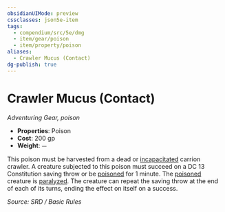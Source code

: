 ```yaml
---
obsidianUIMode: preview
cssclasses: json5e-item
tags:
  - compendium/src/5e/dmg
  - item/gear/poison
  - item/property/poison
aliases:
  - Crawler Mucus (Contact)
dg-publish: true
---
```

# Crawler Mucus (Contact)
*Adventuring Gear, poison*  

- **Properties**: Poison
- **Cost**: 200 gp
- **Weight**: ⏤

This poison must be harvested from a dead or [incapacitated](rules/conditions.md#incapacitated) carrion crawler. A creature subjected to this poison must succeed on a DC 13 Constitution saving throw or be [poisoned](rules/conditions.md#poisoned) for 1 minute. The [poisoned](rules/conditions.md#poisoned) creature is [paralyzed](rules/conditions.md#paralyzed). The creature can repeat the saving throw at the end of each of its turns, ending the effect on itself on a success.

*Source: SRD / Basic Rules*